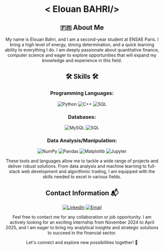 <div align="center">

#  < Elouan BAHRI/>

## 🇫🇷 About Me 

My name is Elouan Bahri, and I am a second-year student at ENSAE Paris. I bring a high level of energy, strong determination, and a quick learning ability to everything I do. I am deeply passionate about quantitative finance, computer science and eager to explore opportunities that will expand my knowledge and experience in this field.

##  🛠️ Skills 🛠️

### Programming Languages:

<div>
  <img src="https://img.shields.io/badge/Python-3776AB?style=for-the-badge&logo=python&logoColor=white" alt="Python">
  <img src="https://img.shields.io/badge/C++-00599C?style=for-the-badge&logo=c%2B%2B&logoColor=white" alt="C++">
  <img src="https://img.shields.io/badge/SQL-4479A1?style=for-the-badge&logo=sqlite&logoColor=white" alt="SQL">
</div>

### Databases:
<div>
  <img src="https://img.shields.io/badge/MySQL-00000F?style=for-the-badge&logo=mysql&logoColor=white" alt="MySQL">
  <img src="https://img.shields.io/badge/SQL-4479A1?style=for-the-badge&logo=sqlite&logoColor=white" alt="SQL">
</div>

### Data Analysis/Manipulation:
<div>
  <img src="https://img.shields.io/badge/NumPy-013243?style=for-the-badge&logo=numpy&logoColor=white" alt="NumPy">
  <img src="https://img.shields.io/badge/Pandas-150458?style=for-the-badge&logo=pandas&logoColor=white" alt="Pandas">
  <img src="https://img.shields.io/badge/Matplotlib-11557C?style=for-the-badge&logo=matplotlib&logoColor=white" alt="Matplotlib">
  <img src="https://img.shields.io/badge/Jupyter-F37626?style=for-the-badge&logo=jupyter&logoColor=white" alt="Jupyter">
</div>

These tools and languages allow me to tackle a wide range of projects and deliver robust solutions. From data analysis and machine learning to full-stack web development and algorithmic trading, I am equipped with the skills needed to excel in various fields.

<!--## Projects 💡

Voici quelques projets notables de mon dépôt GitHub :

**Python Games 🎮** - Collection de jeux interactifs construits en Python, mettant en avant mes compétences en programmation et ma créativité.

#**Algorithmic Trading 📈** - Mise en œuvre de divers algorithmes mathématiques pour le trading sur les marchés financiers. Inclut le backtesting, l'analyse de données et le développement de stratégies.

#**Full Stack Websites 🌐** - Création de sites web dynamiques et réactifs utilisant une combinaison de HTML, CSS, JavaScript et de frameworks comme React et Vue.

#**Data Analysis and Machine Learning 📊** - Projets axés sur l'analyse et l'extraction d'insights à partir de données, en appliquant des techniques de machine learning pour la modélisation prédictive et la prise de décision. -->

## Contact Information 📬

[![LinkedIn](https://img.shields.io/badge/LinkedIn-0077B5?style=for-the-badge&logo=linkedin&logoColor=white)](https://www.linkedin.com/in/elouan-bahri-211121291/)
[![Email](https://img.shields.io/badge/Gmail-D14836?style=for-the-badge&logo=gmail&logoColor=white)](mailto:elouanbahripro@gmail.com)

Feel free to contact me for any collaboration or job opportunity. I am actively looking for an exciting internship from November 2024 to April 2025, and I am eager to bring my analytical insights and strategic solutions to succeed in the financial sector.

Let's connect and explore new possibilities together! 🤝

</div>
